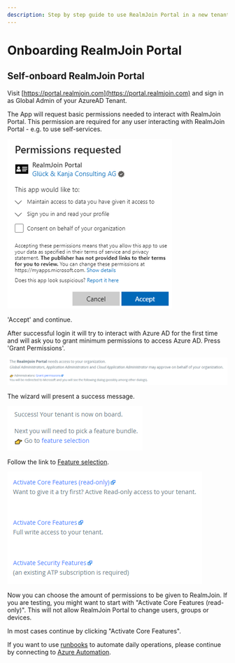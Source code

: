 ```yaml
---
description: Step by step guide to use RealmJoin Portal in a new tenant
---
```


# Onboarding RealmJoin Portal

## Self-onboard RealmJoin Portal

Visit [https://portal.realmjoin.com](https://portal.realmjoin.com) and sign in as Global Admin of your AzureAD Tenant.

The App will request basic permissions needed to interact with RealmJoin Portal. This permission are required for any user interacting with RealmJoin Portal - e.g. to use self-services.

![Initial Sign In](../../.gitbook/assets/onboarding-img1.png)

'Accept' and continue.

After successful login it will try to interact with Azure AD for the first time and will ask you to grant minimum permissions to access Azure AD. Press 'Grant Permissions'.

![Grant minimum permissions - redirect](../../.gitbook/assets/onboarding-img2.png)

The wizard will present a success message.

![Grant minimum permissions - redirect](../../.gitbook/assets/onboarding-img3.png)

Follow the link to [Feature selection](https://portal.realmjoin.com/organization/features).

![Feature selection](../../.gitbook/assets/onboarding-img4.png)

Now you can choose the amount of permissions to be given to RealmJoin. If you are testing, you might want to start with "Activate Core Features (read-only)". This will not allow RealmJoin Portal to change users, groups or devices.

In most cases continue by clicking "Activate Core Features".

If you want to use [runbooks](../../runbooks/) to automate daily operations, please continue by connecting to [Azure Automation](../connecting-azure-automation/).
